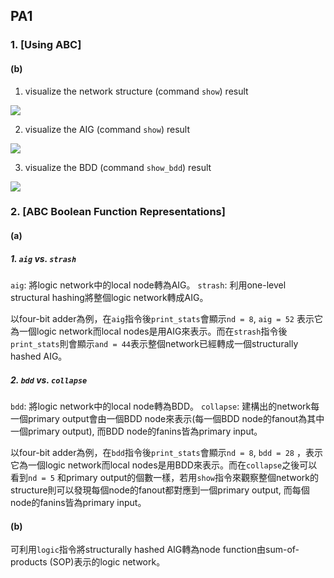 ## PA1

### 1. [Using ABC]

#### (b)

1. visualize the network structure (command `show`) result

![](https://i.imgur.com/IarZHUV.png)

2. visualize the AIG (command `show`) result

![](https://i.imgur.com/09OYkYv.png)


3. visualize the BDD (command `show_bdd`) result

![](https://i.imgur.com/ckfzlDS.png)


### 2. [ABC Boolean Function Representations]

#### (a)

##### 1. `aig` vs. `strash`

`aig`: 將logic network中的local node轉為AIG。
`strash`: 利用one-level structural hashing將整個logic network轉成AIG。

以four-bit adder為例，在`aig`指令後`print_stats`會顯示`nd = 8`, `aig = 52` 表示它為一個logic network而local nodes是用AIG來表示。而在`strash`指令後`print_stats`則會顯示`and = 44`表示整個network已經轉成一個structurally hashed AIG。

##### 2. `bdd` vs. `collapse`


`bdd`: 將logic network中的local node轉為BDD。
`collapse`: 建構出的network每一個primary output會由一個BDD node來表示(每一個BDD node的fanout為其中一個primary output), 而BDD node的fanins皆為primary input。

以four-bit adder為例，在`bdd`指令後`print_stats`會顯示`nd = 8`, `bdd = 28` ，表示它為一個logic network而local nodes是用BDD來表示。而在`collapse`之後可以看到`nd = 5` 和primary output的個數一樣，若用`show`指令來觀察整個network的structure則可以發現每個node的fanout都對應到一個primary output, 而每個node的fanins皆為primary input。


#### (b)

可利用`logic`指令將structurally hashed AIG轉為node function由sum-of-products (SOP)表示的logic network。
